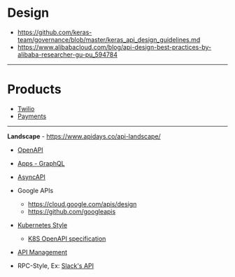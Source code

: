 # Design 

* https://github.com/keras-team/governance/blob/master/keras_api_design_guidelines.md
* https://www.alibabacloud.com/blog/api-design-best-practices-by-alibaba-researcher-gu-pu_594784
  
---

# Products

* [Twilio](https://www.twilio.com/docs/api)
* [Payments](https://stripe.com/docs/api)

---
**Landscape** - https://www.apidays.co/api-landscape/
* [OpenAPI](https://github.com/OAI/OpenAPI-Specification/)

* [Apps - GraphQL](../Patterns/GraphQL.md)  
  
* [AsyncAPI](https://www.asyncapi.com/)
  
* Google APIs
  * https://cloud.google.com/apis/design
  * https://github.com/googleapis
  
* [Kubernetes Style](https://kubernetes.io/docs/concepts/overview/kubernetes-api/)
  * [K8S OpenAPI specification](https://github.com/kubernetes/kubernetes/tree/master/api/openapi-spec)

* [API Management](https://cloud.google.com/blog/products/api-management/understanding-grpc-openapi-and-rest-and-when-to-use-them)

* RPC-Style, Ex: [Slack's API](https://api.slack.com/web)
